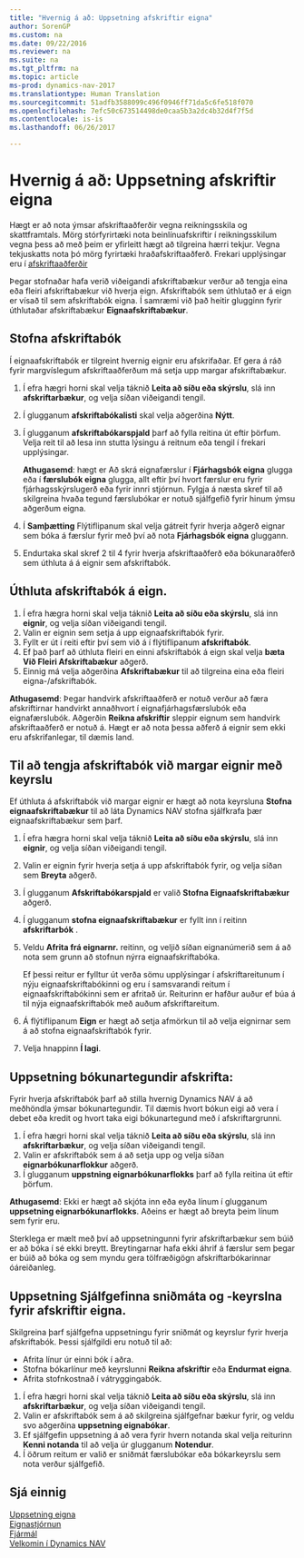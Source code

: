 ```yaml
---
title: "Hvernig á að: Uppsetning afskriftir eigna"
author: SorenGP
ms.custom: na
ms.date: 09/22/2016
ms.reviewer: na
ms.suite: na
ms.tgt_pltfrm: na
ms.topic: article
ms-prod: dynamics-nav-2017
ms.translationtype: Human Translation
ms.sourcegitcommit: 51adfb3588099c496f0946ff71da5c6fe518f070
ms.openlocfilehash: 7efc50c673514498de0caa5b3a2dc4b32d4f7f5d
ms.contentlocale: is-is
ms.lasthandoff: 06/26/2017

---
```


# <a name="how-to-set-up-fixed-asset-depreciation"></a>Hvernig á að: Uppsetning afskriftir eigna
 Hægt er að nota ýmsar afskriftaaðferðir vegna reikningsskila og skattframtals. Mörg stórfyrirtæki nota beinlínuafskriftir í reikningsskilum vegna þess að með þeim er yfirleitt hægt að tilgreina hærri tekjur. Vegna tekjuskatts nota þó mörg fyrirtæki hraðafskriftaaðferð. Frekari upplýsingar eru í [afskriftaaðferðir](fa-depreciation-methods.md)

 Þegar stofnaðar hafa verið viðeigandi afskriftabækur verður að tengja eina eða fleiri afskriftabækur við hverja eign. Afskriftabók sem úthlutað er á eign er vísað til sem afskriftabók eigna. Í samræmi við það heitir glugginn fyrir úthlutaðar afskriftabækur **Eignaafskriftabækur**.

## <a name="to-create-a-depreciation-book"></a>Stofna afskriftabók  
Í eignaafskriftabók er tilgreint hvernig eignir eru afskrifaðar. Ef gera á ráð fyrir margvíslegum afskriftaaðferðum má setja upp margar afskriftabækur.  
1.  Í efra hægri horni skal velja táknið **Leita að síðu eða skýrslu**, slá inn **afskriftarbækur**, og velja síðan viðeigandi tengil.
2. Í glugganum **afskriftabókalisti** skal velja aðgerðina **Nýtt**.
3. Í glugganum **afskriftabókarspjald** þarf að fylla reitina út eftir þörfum. Velja reit til að lesa inn stutta lýsingu á reitnum eða tengil í frekari upplýsingar.

    **Athugasemd**: hægt er Að skrá eignafærslur í **Fjárhagsbók eigna** glugga eða í **færslubók eigna** glugga, allt eftir því hvort færslur eru fyrir fjárhagsskýrslugerð eða fyrir innri stjórnun. Fylgja á næsta skref til að skilgreina hvaða tegund færslubókar er notuð sjálfgefið fyrir hinum ýmsu aðgerðum eigna.
4. Í **Samþætting** Flýtiflipanum skal velja gátreit fyrir hverja aðgerð eignar sem bóka á færslur fyrir með því að nota **Fjárhagsbók eigna** gluggann.
5. Endurtaka skal skref 2 til 4 fyrir hverja afskriftaaðferð eða bókunaraðferð sem úthluta á á eignir sem afskriftabók.

## <a name="to-assign-a-depreciation-book-to-a-fixed-asset"></a>Úthluta afskriftabók á eign.  
1. Í efra hægra horni skal velja táknið **Leita að síðu eða skýrslu**, slá inn **eignir**, og velja síðan viðeigandi tengil.
2. Valin er eignin sem setja á upp eignaafskriftabók fyrir.
3. Fyllt er út í reiti eftir því sem við á í flýtiflipanum **afskriftabók**.
4. Ef það þarf að úthluta fleiri en einni afskriftabók á eign skal velja **bæta Við Fleiri Afskriftabækur** aðgerð.
5. Einnig má velja aðgerðina **Afskriftabækur** til að tilgreina eina eða fleiri eigna-/afskriftabók.

**Athugasemd**: Þegar handvirk afskriftaaðferð er notuð verður að færa afskriftirnar handvirkt annaðhvort í eignafjárhagsfærslubók eða eignafærslubók. Aðgerðin **Reikna afskriftir** sleppir eignum sem handvirk afskriftaaðferð er notuð á. Hægt er að nota þessa aðferð á eignir sem ekki eru afskrifanlegar, til dæmis land.

## <a name="to-assign-a-depreciation-book-to-multiple-fixed-assets-with-a-batch-job"></a>Til að tengja afskriftabók við margar eignir með keyrslu
Ef úthluta á afskriftabók við margar eignir er hægt að nota keyrsluna **Stofna eignaafskriftabækur** til að láta Dynamics NAV stofna sjálfkrafa þær eignaafskriftabækur sem þarf.  
1. Í efra hægra horni skal velja táknið **Leita að síðu eða skýrslu**, slá inn **eignir**, og velja síðan viðeigandi tengil.
2. Valin er eignin fyrir hverja setja á upp afskriftabók fyrir, og velja síðan sem **Breyta** aðgerð.
3. Í glugganum **Afskriftabókarspjald** er valið **Stofna Eignaafskriftabækur** aðgerð.
4. Í glugganum **stofna eignaafskriftabækur** er fyllt inn í reitinn **afskriftarbók** .
5. Veldu **Afrita frá eignarnr.** reitinn, og veljið síðan eignanúmerið sem á að nota sem grunn að stofnun nýrra eignaafskriftabóka.

    Ef þessi reitur er fylltur út verða sömu upplýsingar í afskriftareitunum í nýju eignaafskriftabókinni og eru í samsvarandi reitum í eignaafskriftabókinni sem er afritað úr. Reiturinn er hafður auður ef búa á til nýja eignaafskriftabók með auðum afskriftareitum.  
6. Á flýtiflipanum **Eign** er hægt að setja afmörkun til að velja eignirnar sem á að stofna eignaafskriftabók fyrir.
7. Velja hnappinn **Í lagi**.

## <a name="to-set-up-depreciation-posting-types"></a>Uppsetning bókunartegundir afskrifta:  
Fyrir hverja afskriftabók þarf að stilla hvernig Dynamics NAV á að meðhöndla ýmsar bókunartegundir. Til dæmis hvort bókun eigi að vera í debet eða kredit og hvort taka eigi bókunartegund með í afskriftargrunni.  
1.  Í efra hægri horni skal velja táknið **Leita að síðu eða skýrslu**, slá inn **afskriftarbækur**, og velja síðan viðeigandi tengil.  
2. Valin er afskriftabók sem á að setja upp og velja síðan **eignarbókunarflokkur** aðgerð.
3. Í glugganum **uppstning eignarbókunarflokks** þarf að fylla reitina út eftir þörfum.

**Athugasemd**: Ekki er hægt að skjóta inn eða eyða línum í glugganum **uppsetning eignarbókunarflokks**. Aðeins er hægt að breyta þeim línum sem fyrir eru.

Sterklega er mælt með því að uppsetningunni fyrir afskriftarbækur sem búið er að bóka í sé ekki breytt. Breytingarnar hafa ekki áhrif á færslur sem þegar er búið að bóka og sem myndu gera tölfræðigögn afskriftarbókarinnar óáreiðanleg.

## <a name="to-set-up-default-templates-and-batches-for-fixed-asset-depreciation"></a>Uppsetning Sjálfgefinna sniðmáta og -keyrslna fyrir afskriftir eigna.  
Skilgreina þarf sjálfgefna uppsetningu fyrir sniðmát og keyrslur fyrir hverja afskriftabók. Þessi sjálfgildi eru notuð til að:
- Afrita línur úr einni bók í aðra.
- Stofna bókarlínur með keyrslunni **Reikna afskriftir** eða **Endurmat eigna**.
- Afrita stofnkostnað í vátryggingabók.

1. Í efra hægri horni skal velja táknið **Leita að síðu eða skýrslu**, slá inn **afskriftarbækur**, og velja síðan viðeigandi tengil.
2. Valin er afskriftabók sem á að skilgreina sjálfgefnar bækur fyrir, og veldu svo aðgerðina **uppsetning eignabókar**.
3. Ef sjálfgefin uppsetning á að vera fyrir hvern notanda skal velja reiturinn **Kenni notanda** til að velja úr glugganum **Notendur**.
4. Í öðrum reitum er valið er sniðmát færslubókar eða bókarkeyrslu sem nota verður sjálfgefið.

## <a name="see-also"></a>Sjá einnig
[Uppsetning eigna](fa-setup.md)  
[Eignastjórnun](fa-manage.md)  
[Fjármál](finance-setup.md)  
[Velkomin í Dynamics NAV](across-get-started.md)


